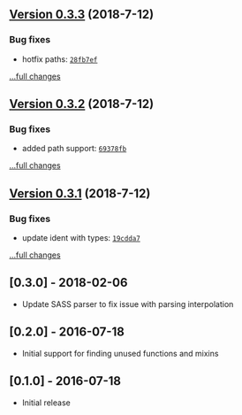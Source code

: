 ## [Version 0.3.3](https://github.com/blackmirror1980/sass-unused-pro/releases/tag/v0.3.3) (2018-7-12)

### Bug fixes

- hotfix paths: [`28fb7ef`](https://github.com/blackmirror1980/sass-unused-pro/commit/28fb7ef)

[...full changes](https://github.com/blackmirror1980/sass-unused-pro/compare/v0.3.2...v0.3.3)

## [Version 0.3.2](https://github.com/blackmirror1980/sass-unused-pro/releases/tag/v0.3.2) (2018-7-12)

### Bug fixes

- added path support: [`69378fb`](https://github.com/blackmirror1980/sass-unused-pro/commit/69378fb)

[...full changes](https://github.com/blackmirror1980/sass-unused-pro/compare/v0.3.1...v0.3.2)

## [Version 0.3.1](https://github.com/blackmirror1980/sass-unused-pro/releases/tag/v0.3.1) (2018-7-12)

### Bug fixes

- update ident with types: [`19cdda7`](https://github.com/blackmirror1980/sass-unused-pro/commit/19cdda7)

[...full changes](https://github.com/blackmirror1980/sass-unused-pro/compare/v0.3.0...v0.3.1)

## [0.3.0] - 2018-02-06

 * Update SASS parser to fix issue with parsing interpolation

## [0.2.0] - 2016-07-18

 * Initial support for finding unused functions and mixins

## [0.1.0] - 2016-07-18

 * Initial release
